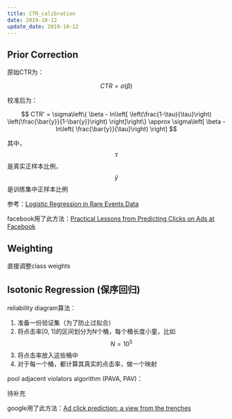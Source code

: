 ```yaml
---
title: CTR_calibration
date: 2019-10-12
update_date: 2019-10-12
---
```


## Prior Correction

原始CTR为：

$$
CTR = \sigma\left( \beta \right)
$$

校准后为：

$$
CTR' = \sigma\left\{ \beta - ln\left[ \left(\frac{1-\tau}{\tau}\right) \left(\frac{\bar{y}}{1-\bar{y}}\right) \right]\right\}
\approx \sigma\left[ \beta - ln\left( \frac{\bar{y}}{\tau}\right) \right]
$$

其中，$$\tau$$是真实正样本比例，$$\bar{y}$$是训练集中正样本比例

参考：[Logistic Regression in Rare
Events Data](https://gking.harvard.edu/files/0s.pdf)

facebook用了此方法：[Practical Lessons from Predicting Clicks on Ads at Facebook](http://quinonero.net/Publications/predicting-clicks-facebook.pdf)

## Weighting

直接调整class weights

## Isotonic Regression (保序回归)

reliability diagram算法：

1. 准备一份验证集（为了防止过拟合）
2. 将点击率[0, 1]的区间划分为N个桶，每个桶长度小童，比如$$N = 10^5$$
3. 将点击率放入这些桶中
4. 对于每一个桶，都计算其真实的点击率，做一个映射

pool adjacent violators algorithm (PAVA, PAV)：

待补充

google用了此方法：[Ad click prediction: a view from the trenches](https://static.googleusercontent.com/media/research.google.com/zh-CN//pubs/archive/41159.pdf)
